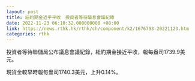 ```yaml
---
layout: post
title: 紐約期金近乎平收　投資者等待議息會議紀錄
date: 2022-11-23 06:10:32.000000000 +08:00
link: https://news.rthk.hk/rthk/ch/component/k2/1676793-20221123.htm
categories: rthk
---
```


投資者等待聯儲局公布議息會議紀錄，紐約期金接近平收，報每盎司1739.9美元。

現貨金較早時報每盎司1740.3美元，上升0.14%。
